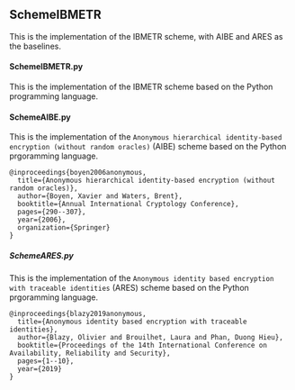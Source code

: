 ## SchemeIBMETR

This is the implementation of the IBMETR scheme, with AIBE and ARES as the baselines. 

#### SchemeIBMETR.py

This is the implementation of the IBMETR scheme based on the Python programming language. 

#### SchemeAIBE.py

This is the implementation of the ``Anonymous hierarchical identity-based encryption (without random oracles)`` (AIBE) scheme based on the Python prgoramming language. 

```
@inproceedings{boyen2006anonymous,
  title={Anonymous hierarchical identity-based encryption (without random oracles)},
  author={Boyen, Xavier and Waters, Brent},
  booktitle={Annual International Cryptology Conference},
  pages={290--307},
  year={2006},
  organization={Springer}
}
```

##### SchemeARES.py

This is the implementation of the ``Anonymous identity based encryption with traceable identities`` (ARES) scheme based on the Python prgoramming language. 

```
@inproceedings{blazy2019anonymous,
  title={Anonymous identity based encryption with traceable identities},
  author={Blazy, Olivier and Brouilhet, Laura and Phan, Duong Hieu},
  booktitle={Proceedings of the 14th International Conference on Availability, Reliability and Security},
  pages={1--10},
  year={2019}
}
```

